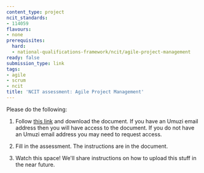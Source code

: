 ```yaml
---
content_type: project
ncit_standards:
- 114059
flavours:
- none
prerequisites:
  hard:
  - national-qualifications-framework/ncit/agile-project-management
ready: false
submission_type: link 
tags:
- agile
- scrum
- ncit
title: 'NCIT assessment: Agile Project Management'
---
```


Please do the following:

1. Follow [this link](https://linkhttps://drive.google.com/file/d/1jgsba6Sb284kI7p7hDmMnfrW41EvbVlK/view?usp=sharing) and download the document. If you have an Umuzi email address then you will have access to the document. If you do not have an Umuzi email address you may need to request access.

2. Fill in the assessment. The instructions are in the document. 
   
3. Watch this space! We'll share instructions on how to upload this stuff in the near future.
